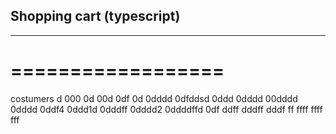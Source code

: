 ## Shopping cart (typescript)
---------------------------
==================
=================

costumers
d
000
0d
00d
0df
0d
0dddd
0dfddsd
0ddd
0dddd
00dddd
0dddd
0ddf4
0ddd1d
0dddff
0dddd2
0ddddffd
0df
ddff
dddff
dddf
ff
ffff
ffff
fff
